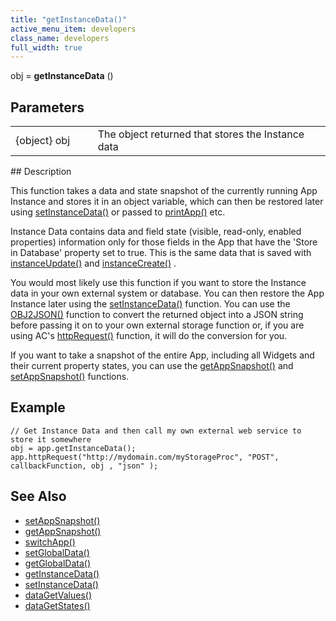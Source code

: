 ```yaml
---
title: "getInstanceData()"
active_menu_item: developers
class_name: developers
full_width: true
---
```



obj = **getInstanceData** ()

## Parameters

<table>
<tr>
<td width="134">
{object} obj

</td>
<td width="20">
</td>
<td width="750">
The object returned that stores the Instance data

</td>
</tr>
</table>
## Description

This function takes a data and state snapshot of the currently running App Instance and stores it in an object variable, which can then be restored later using [setInstanceData()](/developers/user-guide/scripting-apis/client-api/instance-data-functions/setinstancedata) or passed to [printApp()](/developers/user-guide/scripting-apis/client-api/app-functions/printapp) etc.

Instance Data contains data and field state (visible, read-only, enabled properties) information only for those fields in the App that have the 'Store in Database' property set to true. This is the same data that is saved with [instanceUpdate()](/developers/user-guide/scripting-apis/client-api/instance-data-functions/instancesave) and [instanceCreate()](/developers/user-guide/scripting-apis/client-api/instance-data-functions/instancecreate) .

You would most likely use this function if you want to store the Instance data in your own external system or database. You can then restore the App Instance later using the [setInstanceData()](/developers/user-guide/scripting-apis/client-api/instance-data-functions/setinstancedata) function. You can use the [OBJ2JSON()](/developers/user-guide/scripting-apis/client-api/conversion-functions/json2text) function to convert the returned object into a JSON string before passing it on to your own external storage function or, if you are using AC's [httpRequest()](/developers/user-guide/scripting-apis/client-api/soap-restful-ajax-calls/httprequest) function, it will do the conversion for you.

If you want to take a snapshot of the entire App, including all Widgets and their current property states, you can use the [getAppSnapshot()](/developers/user-guide/scripting-apis/client-api/app-functions/getappsnapshot) and [setAppSnapshot()](/developers/user-guide/scripting-apis/client-api/app-functions/setappsnapshot) functions.

## Example

    // Get Instance Data and then call my own external web service to store it somewhere
    obj = app.getInstanceData();
    app.httpRequest("http://mydomain.com/myStorageProc", "POST", callbackFunction, obj , "json" );
     
   

## See Also

 - [setAppSnapshot()](/developers/user-guide/scripting-apis/client-api/app-functions/setappsnapshot)
 - [getAppSnapshot()](/developers/user-guide/scripting-apis/client-api/app-functions/getappsnapshot)
 - [switchApp()](/developers/user-guide/scripting-apis/client-api/app-functions/switchapp)
 - [setGlobalData()](/developers/user-guide/scripting-apis/client-api/global-data-pool-functions/setglobaldata)
 - [getGlobalData()](/developers/user-guide/scripting-apis/client-api/global-data-pool-functions/getglobaldata)
 - [getInstanceData()](/developers/user-guide/scripting-apis/client-api/instance-data-functions/getinstancedata)
 - [setInstanceData()](/developers/user-guide/scripting-apis/client-api/instance-data-functions/setinstancedata)
 - [dataGetValues()](/developers/user-guide/scripting-apis/client-api/widget-data-state-manipulation/datagetvalues)
 - [dataGetStates()](/developers/user-guide/scripting-apis/client-api/widget-data-state-manipulation/datagetstates)

